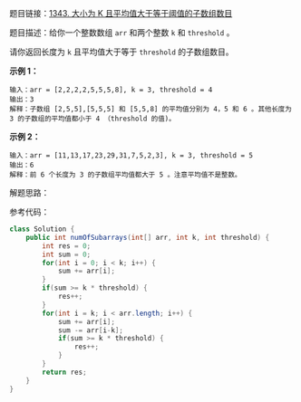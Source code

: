 题目链接：[1343. 大小为 K 且平均值大于等于阈值的子数组数目](https://leetcode.cn/problems/number-of-sub-arrays-of-size-k-and-average-greater-than-or-equal-to-threshold/)

题目描述：给你一个整数数组 `arr` 和两个整数 `k` 和 `threshold` 。

请你返回长度为 `k` 且平均值大于等于 `threshold` 的子数组数目。

**示例 1：**

```plain
输入：arr = [2,2,2,2,5,5,5,8], k = 3, threshold = 4
输出：3
解释：子数组 [2,5,5],[5,5,5] 和 [5,5,8] 的平均值分别为 4，5 和 6 。其他长度为 3 的子数组的平均值都小于 4 （threshold 的值)。
```
**示例 2：**
```plain
输入：arr = [11,13,17,23,29,31,7,5,2,3], k = 3, threshold = 5
输出：6
解释：前 6 个长度为 3 的子数组平均值都大于 5 。注意平均值不是整数。
```

解题思路：


参考代码：

```java
class Solution {
    public int numOfSubarrays(int[] arr, int k, int threshold) {
        int res = 0;
        int sum = 0;
        for(int i = 0; i < k; i++) {
            sum += arr[i];
        }
        if(sum >= k * threshold) {
            res++;
        }
        for(int i = k; i < arr.length; i++) {
            sum += arr[i];
            sum -= arr[i-k];
            if(sum >= k * threshold) {
                res++;
            }
        }
        return res;
    }
}
```






